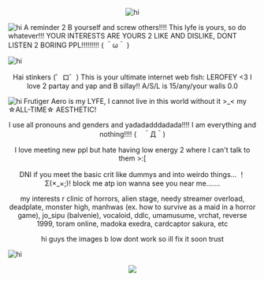 <p align="center"> <img src="https://cdn.discordapp.com/attachments/1249282295094054984/1426837691869298769/Tumblr_l_673404088876237.jpg?ex=68ecada7&is=68eb5c27&hm=472747c4909ff292ebff088633fcc8a5b2f5b5e3cfb03b3e9a17510959630a6e&" alt="hi" />

<p align="left"> <img src="https://i.postimg.cc/JnyL8yK1/Tumblr-l-669258079203131.gif" alt="hi" /> A reminder 2 B yourself and screw others!!!! This lyfe is yours, so do whatever!!! YOUR INTERESTS ARE YOURS 2 LIKE AND DISLIKE, DONT LISTEN 2 BORING PPL!!!!!!!!!  ( ＾ω＾ )

<p align="left"> <img src="https://cdn.discordapp.com/attachments/1249282295094054984/1426829902266765343/Tumblr_l_669198931809508.jpg?ex=68eca665&is=68eb54e5&hm=029dbde3652cd6ff808012a00df98df93b0faf96d38560a7e09f138561a846b7&" alt="hi" /> 

<p align="center"> Hai stinkers (゜ロ゜) This is your ultimate internet web fish: LEROFEY <3 I love 2 partay and yap and B sillay!! A/S/L is 15/any/your walls 0.0

<p align="left"> <img src="https://cdn.discordapp.com/attachments/1249282295094054984/1426829948584329216/Tumblr_l_669245233629542.gif?ex=68eca670&is=68eb54f0&hm=e15d72f2d274d909ca1935d416b121030f205179e85944bcf1f542fed12f8533&" alt="hi" /> Frutiger Aero is my LYFE, I cannot live in this world without it >_< my ☆ALL-TIME☆ AESTHETIC!

<p align="center"> I use all pronouns and genders and yadadadddadada!!!! I am everything and nothing!!!! (　＾Д＾)

<p align="center"> I love meeting new ppl but hate having low energy 2 where I can't talk to them >:[

<p align="center"> DNI if you meet the basic crit like dummys and into weirdo things... ！Σ(×_×;)! block me atp ion wanna see you near me.......

<p align="center"> my interests r clinic of horrors, alien stage, needy streamer overload, deadplate, monster high, manhwas (ex. how to survive as a maid in a horror game), jo_sipu (balvenie), vocaloid, ddlc, umamusume, vrchat, reverse 1999, toram online, madoka exedra, cardcaptor sakura, etc

<p align="center"> hi guys the images b low dont work so ill fix it soon trust
<p align="left"> <img src="https://cdn.discordapp.com/attachments/1249282295094054984/1426829902744653865/Tumblr_l_669200410016174.jpg?ex=68eca666&is=68eb54e6&hm=ced74d55727bd8e03f97ee87f98d79b7114c9b35dface582d1fc34b8a95455fb&" alt="hi" /> <p center <img src="https://cdn.discordapp.com/attachments/1249282295094054984/1426829902744653865/Tumblr_l_669200410016174.jpg?ex=68eca666&is=68eb54e6&hm=ced74d55727bd8e03f97ee87f98d79b7114c9b35dface582d1fc34b8a95455fb&" alt="hi" />



<p align="center"> <img src=https://cdn.discordapp.com/attachments/1249282295094054984/1426829989503828008/Tumblr_l_669250453675999.gif?ex=68eca67a&is=68eb54fa&hm=56c5bdbc2e0be865bc5a020668e86f790f85eb4590522c359cb9bf2aff8d7f0a&">
